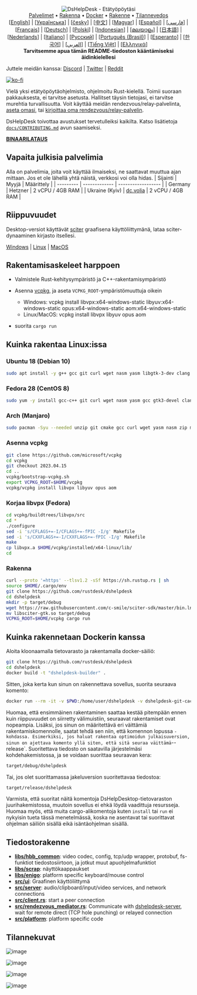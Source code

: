 <p align="center">
  <img src="../res/logo-header.svg" alt="DsHelpDesk - Etätyöpöytäsi"><br>
  <a href="#free-public-servers">Palvelimet</a> •
  <a href="#raw-steps-to-build">Rakenna</a> •
  <a href="#how-to-build-with-docker">Docker</a> •
  <a href="#file-structure">Rakenne</a> •
  <a href="#snapshot">Tilannevedos</a><br>
  [<a href="../README.md">English</a>] | [<a href="README-UA.md">Українська</a>] | [<a href="README-CS.md">česky</a>] | [<a href="README-ZH.md">中文</a>] | [<a href="README-HU.md">Magyar</a>] | [<a href="README-ES.md">Español</a>] | [<a href="README-FA.md">فارسی</a>] | [<a href="README-FR.md">Français</a>] | [<a href="README-DE.md">Deutsch</a>] | [<a href="README-PL.md">Polski</a>] | [<a href="README-ID.md">Indonesian</a>] | [<a href="README-ML.md">മലയാളം</a>] | [<a href="README-JP.md">日本語</a>] | [<a href="README-NL.md">Nederlands</a>] | [<a href="README-IT.md">Italiano</a>] | [<a href="README-RU.md">Русский</a>] | [<a href="README-PTBR.md">Português (Brasil)</a>] | [<a href="README-EO.md">Esperanto</a>] | [<a href="README-KR.md">한국어</a>] | [<a href="README-AR.md">العربي</a>] | [<a href="README-VN.md">Tiếng Việt</a>] | [<a href="README-GR.md">Ελληνικά</a>]<br>
  <b>Tarvitsemme apua tämän README-tiedoston kääntämiseksi äidinkielellesi</b>
</p>

Juttele meidän kanssa: [Discord](https://discord.gg/nDceKgxnkV) | [Twitter](https://twitter.com/dshelpdesk) | [Reddit](https://www.reddit.com/r/dshelpdesk)

[![ko-fi](https://ko-fi.com/img/githubbutton_sm.svg)](https://ko-fi.com/I2I04VU09)

Vielä yksi etätyöpöytäohjelmisto, ohjelmoitu Rust-kielellä. Toimii suoraan pakkauksesta, ei tarvitse asetusta. Hallitset täysin tietojasi, ei tarvitse murehtia turvallisuutta. Voit käyttää meidän rendezvous/relay-palvelinta, [aseta omasi](https://dshelpdesk.com/server), tai [kirjoittaa oma rendezvous/relay-palvelin](https://github.com/rustdesk/dshelpdesk-server-demo).

DsHelpDesk toivottaa avustukset tervetulleiksi kaikilta. Katso lisätietoja [`docs/CONTRIBUTING.md`](CONTRIBUTING.md) avun saamiseksi.

[**BINAARILATAUS**](https://github.com/rustdesk/dshelpdesk/releases)

## Vapaita julkisia palvelimia

Alla on palvelimia, joita voit käyttää ilmaiseksi, ne saattavat muuttua ajan mittaan. Jos et ole lähellä yhtä näistä, verkkosi voi olla hidas.
| Sijainti | Myyjä | Määrittely |
| --------- | ------------- | ------------------ |
| Germany | Hetzner | 2 vCPU / 4GB RAM |
| Ukraine (Kyiv) | [dc.volia](https://dc.volia.com) | 2 vCPU / 4GB RAM |

## Riippuvuudet

Desktop-versiot käyttävät [sciter](https://sciter.com/) graafisena käyttöliittymänä, lataa sciter-dynaaminen kirjasto itsellesi.

[Windows](https://raw.githubusercontent.com/c-smile/sciter-sdk/master/bin.win/x64/sciter.dll) |
[Linux](https://raw.githubusercontent.com/c-smile/sciter-sdk/master/bin.lnx/x64/libsciter-gtk.so) |
[MacOS](https://raw.githubusercontent.com/c-smile/sciter-sdk/master/bin.osx/libsciter.dylib)

## Rakentamisaskeleet harppoen

- Valmistele Rust-kehitysympäristö ja C++-rakentamisympäristö

- Asenna [vcpkg](https://github.com/microsoft/vcpkg), ja aseta `VCPKG_ROOT`-ympäristömuuttuja oikein

  - Windows: vcpkg install libvpx:x64-windows-static libyuv:x64-windows-static opus:x64-windows-static aom:x64-windows-static
  - Linux/MacOS: vcpkg install libvpx libyuv opus aom

- suorita `cargo run`

## Kuinka rakentaa Linux:issa

### Ubuntu 18 (Debian 10)

```sh
sudo apt install -y g++ gcc git curl wget nasm yasm libgtk-3-dev clang libxcb-randr0-dev libxdo-dev libxfixes-dev libxcb-shape0-dev libxcb-xfixes0-dev libasound2-dev libpulse-dev cmake
```

### Fedora 28 (CentOS 8)

```sh
sudo yum -y install gcc-c++ git curl wget nasm yasm gcc gtk3-devel clang libxcb-devel libxdo-devel libXfixes-devel pulseaudio-libs-devel cmake alsa-lib-devel
```

### Arch (Manjaro)

```sh
sudo pacman -Syu --needed unzip git cmake gcc curl wget yasm nasm zip make pkg-config clang gtk3 xdotool libxcb libxfixes alsa-lib pipewire
```

### Asenna vcpkg

```sh
git clone https://github.com/microsoft/vcpkg
cd vcpkg
git checkout 2023.04.15
cd ..
vcpkg/bootstrap-vcpkg.sh
export VCPKG_ROOT=$HOME/vcpkg
vcpkg/vcpkg install libvpx libyuv opus aom
```

### Korjaa libvpx (Fedora)

```sh
cd vcpkg/buildtrees/libvpx/src
cd *
./configure
sed -i 's/CFLAGS+=-I/CFLAGS+=-fPIC -I/g' Makefile
sed -i 's/CXXFLAGS+=-I/CXXFLAGS+=-fPIC -I/g' Makefile
make
cp libvpx.a $HOME/vcpkg/installed/x64-linux/lib/
cd
```

### Rakenna

```sh
curl --proto '=https' --tlsv1.2 -sSf https://sh.rustup.rs | sh
source $HOME/.cargo/env
git clone https://github.com/rustdesk/dshelpdesk
cd dshelpdesk
mkdir -p target/debug
wget https://raw.githubusercontent.com/c-smile/sciter-sdk/master/bin.lnx/x64/libsciter-gtk.so
mv libsciter-gtk.so target/debug
VCPKG_ROOT=$HOME/vcpkg cargo run
```

## Kuinka rakennetaan Dockerin kanssa

Aloita kloonaamalla tietovarasto ja rakentamalla docker-säiliö:

```sh
git clone https://github.com/rustdesk/dshelpdesk
cd dshelpdesk
docker build -t "dshelpdesk-builder" .
```

Sitten, joka kerta kun sinun on rakennettava sovellus, suorita seuraava komento:

```sh
docker run --rm -it -v $PWD:/home/user/dshelpdesk -v dshelpdesk-git-cache:/home/user/.cargo/git -v dshelpdesk-registry-cache:/home/user/.cargo/registry -e PUID="$(id -u)" -e PGID="$(id -g)" dshelpdesk-builder
```

Huomaa, että ensimmäinen rakentaminen saattaa kestää pitempään ennen kuin riippuvuudet on siirretty välimuistiin, seuraavat rakentamiset ovat nopeampia. Lisäksi, jos sinun on määritettävä eri väittämiä rakentamiskomennolle, saatat tehdä sen niin, että komennon lopussa <OPTIONAL-ARGS>`-kohdassa. Esimerkiksi, jos haluat rakentaa optimoidun julkaisuversion, sinun on ajettava komento yllä siten, että sitä seuraa väittämä`--release`. Suoritettava tiedosto on saatavilla järjestelmäsi kohdehakemistossa, ja se voidaan suorittaa seuraavan kera:

```sh
target/debug/dshelpdesk
```

Tai, jos olet suorittamassa jakeluversion suoritettavaa tiedostoa:

```sh
target/release/dshelpdesk
```

Varmista, että suoritat näitä komentoja DsHelpDesktop-tietovaraston juurihakemistossa, muutoin sovellus ei ehkä löydä vaadittuja resursseja. Huomaa myös, että muita cargo-alikomentoja kuten `install` tai `run` ei nykyisin tueta tässä menetelmässä, koska ne asentavat tai suorittavat ohjelman säiliön sisällä eikä isäntäohjelman sisällä.

## Tiedostorakenne

- **[libs/hbb_common](https://github.com/rustdesk/dshelpdesk/tree/master/libs/hbb_common)**: video codec, config, tcp/udp wrapper, protobuf, fs-funktiot tiedostosiirtoon, ja jotkut muut apuohjelmafunktiot
- **[libs/scrap](https://github.com/rustdesk/dshelpdesk/tree/master/libs/scrap)**: näyttökaappaukset
- **[libs/enigo](https://github.com/rustdesk/dshelpdesk/tree/master/libs/enigo)**: platform specific keyboard/mouse control
- **[src/ui](https://github.com/rustdesk/dshelpdesk/tree/master/src/ui)**: Graafinen käyttöliittymä
- **[src/server](https://github.com/rustdesk/dshelpdesk/tree/master/src/server)**: audio/clipboard/input/video services, and network connections
- **[src/client.rs](https://github.com/rustdesk/dshelpdesk/tree/master/src/client.rs)**: start a peer connection
- **[src/rendezvous_mediator.rs](https://github.com/rustdesk/dshelpdesk/tree/master/src/rendezvous_mediator.rs)**: Communicate with [dshelpdesk-server](https://github.com/rustdesk/dshelpdesk-server), wait for remote direct (TCP hole punching) or relayed connection
- **[src/platform](https://github.com/rustdesk/dshelpdesk/tree/master/src/platform)**: platform specific code

## Tilannekuvat

![image](https://user-images.githubusercontent.com/71636191/113112362-ae4deb80-923b-11eb-957d-ff88daad4f06.png)

![image](https://user-images.githubusercontent.com/71636191/113112619-f705a480-923b-11eb-911d-97e984ef52b6.png)

![image](https://user-images.githubusercontent.com/71636191/113112857-3fbd5d80-923c-11eb-9836-768325faf906.png)

![image](https://user-images.githubusercontent.com/71636191/135385039-38fdbd72-379a-422d-b97f-33df71fb1cec.png)
